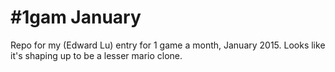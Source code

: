 
#1gam January
===========

Repo for my (Edward Lu) entry for 1 game a month, January 2015. Looks like it's shaping up to be a lesser mario clone.

